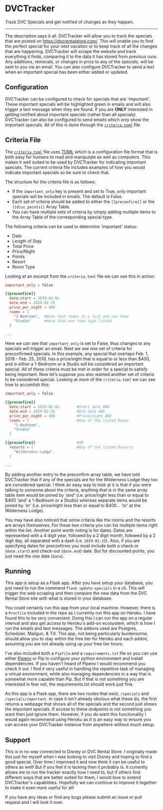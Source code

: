 # DVCTracker
Track DVC Specials and get notified of changes as they happen.

---

The description says it all. DVCTracker will allow you to track the specials that are posted on https://dvcrentalstore.com/. This will enable you to find the perfect special for your next vacation or to keep track of all the changes that are happening. DVCTracker will scrape the website and track everything it finds, comparing it to the data it has stored from previous runs. Any additions, removals, or changes in price to any of the specials, will be sent to you via an email. You can also configure DVCTracker to send a text when an important special has been either added or updated.

Configuration
-------------

DVCTracker can be configured to check for specials that are 'important'. These important specials will be highlighted green in emails and will also trigger a text message when they are found. If you are **ONLY** interested in getting notified about important specials (rather than all specials) DVCTracker can also be configured to send emails which only show the important specials. All of this is done through the [`criteria.toml`](..criteria.toml) file.

Criteria File
-------------

The [`criteria.toml`](..criteria.toml) file uses [TOML](https://github.com/toml-lang/toml) which is a configuration file format that is both easy for humans to read and manipulate as well as computers. This makes it well suited to be used by DVCTracker for indicating important specials. The current criteria file includes examples of how you would indicate important specials so be sure to check that.

The structure for the criteria file is as follows:
+ If the `important_only` key is present and set to True, only important specials will be included in emails. The default is False.
+ Each set of criteria should be added to either the `[[preconfirm]]` or the `[[disc_points]]` Array Table.
+ You can have multiple sets of criteria by simply adding multiple items to the Array Table of the corresponding special type.

The following criteria can be used to determine 'important' status:
+ Date
+ Length of Stay
+ Total Price
+ Price/Night
+ Points
+ Resort
+ Room Type

Looking at an excerpt from the `criteria.toml` file we can see this in action:

```toml
important_only = false

[[preconfirm]]
  date.start = 2019-02-01
  date.end = 2019-02-25
  price_per_night = 400
  rooms = [
    "1-Bedroom",  #Note that rooms is a list and can have
    "Studio"      #more than one room type listed
  ]

...
```

Here we can see that `important_only` is set to False, thus changes to any specials will trigger an email. Next we see one set of criteria for preconfirmed specials. In this example, any special that overlaps Feb. 1, 2019 - Feb. 25, 2019, has a price/night that is equal to or less than $400, and is either a 1-Bedroom or a Studio will be considered an important special. All of these criteria must be met in order for a special to satisfy being important. Now let’s suppose you also wanted another set of criteria to be considered special. Looking at more of the `criteria.toml` we can see how to accomlish this:

```toml
important_only = false

[[preconfirm]]
  date.start = 2019-02-01        #Start date AND
  date.end = 2019-02-25          #End date AND
  price_per_night = 400          #Price/night AND
  rooms = [                      #Any of the listed Rooms
    "1-Bedroom",
    "Studio"
  ]

[[preconfirm]]                   #OR
  resorts = [                    #Any of the listed Resorts
    "Wilderness Lodge",
  ]

...
```

By adding another entry to the preconfirm array table, we have told DVCTracker that if any of the specials are for the Wilderness Lodge they too are considered special. I think an easy way to look at it is that if you were talking to someone about the criteria, anything that is in the same array table item would be joined by *'and'* (i.e. price/night less than or equal to $400 *'and'* a 1-Bedroom or a Studio) whereas separate items would be joined by *'or'* (i.e. price/night less than or equal to $400... *'or'* at the Wilderness Lodge).

You may have also noticed that some criteria like the rooms and the resorts are arrays themselves. For these two criteria you can list multiple items right within the list. Another point worth noting is for dates. Dates are represented with a 4 digit year, followed by a 2 digit month, followed by a 2 digit day, all separated with a dash (i.e. `2019-02-25`). Also, if you are specifying dates for preconfirms you must include both a check-in (`date.start`) and check-out (`date.end`) date. But for discounted points, you just need the one date (`date`).

Running
-------

This app is setup as a Flask app. After you have setup your database, you just need to run the command `flask update-specials` in a cli. This will trigger the web scraping and then compare the new data from the DVC Rental Store site with what is stored in your database.

You could certainly run this app from your local machine. However, there is a `Procfile` included in the repo as I currently run this app on Heroku. I have found this to be very convenient. Doing this I can run the app on a regular interval and also get access to Heroku's add-on ecosystem, which is how I run the emails and text messages. The addons used are Postgres, Scheduler, Mailgun, & Till. This app, not being particularly burdensome, should allow you to stay within the free tier for Heroku and each addon, assuming you are not already using up your free tier hours.

I've also included both a `Pipfile` and a `requirements.txt` file so you can use either [Pipenv](https://pipenv.readthedocs.io/en/latest/) or Pip to configure your python environment and install dependencies. If you haven't heard of Pipenv I would recommend you check it out. I find it very useful in handling the repetitive task of managing a virtual environment, while also managing dependencies in a way that is somewhat more capable than Pip. But if that is not something you are interested in fear not, the requirements.txt should work just fine.

As this app is a Flask app, there are two routes that exist, `/specials` and `/specials/important`. In case it isn't already obvious what these do, the first returns a webpage that shows all of the specials and the second just shows the important specials. If access to these endpoints is not something you want then just ignore them. However, if you do want this functionality I would again recommend using Heroku as it is an easy way to ensure you can access your DVCTracker instance from anywhere without much setup.

Support
-------

This is in no way connected to Disney or DVC Rental Store. I originally made this just for myself when I was looking to visit Disney and hoping to find a good special. Over time I improved it and now think it can be useful to others as well! But if you feel it is lacking then it probably is. It currently allows me to run the tracker exactly how I need to, but if others find different ways that are better suited for them, I would love to extend DVCTracker's capabilities. Hopefully we can continue to improve it together to make it even more useful for all!

If you have any ideas or find any bugs please submit an issue or pull request and I will look it over.
